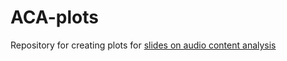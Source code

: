 # ACA-plots
Repository for creating plots for [slides on audio content analysis](https://www.github.com/alexanderlerch/ACA-Slides)
